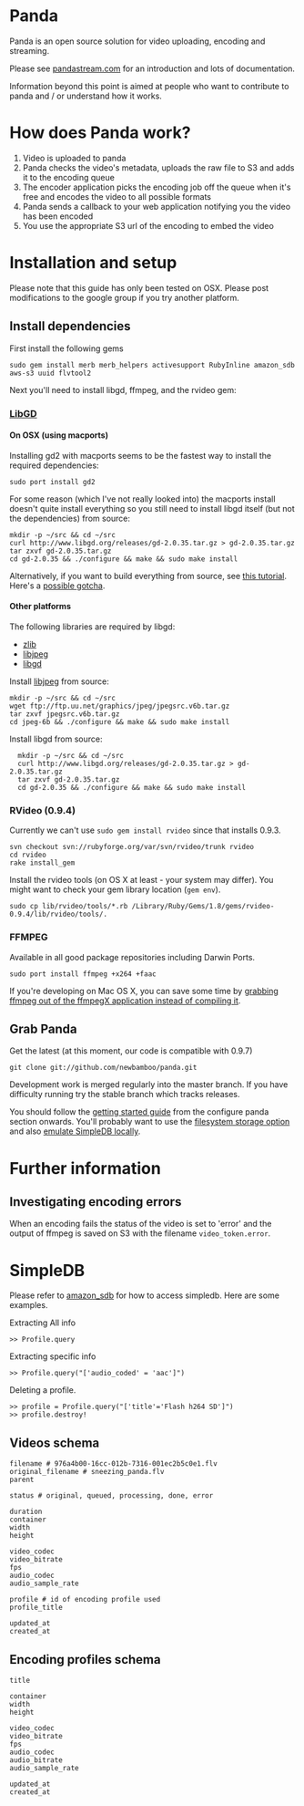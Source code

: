 Panda
=====

Panda is an open source solution for video uploading, encoding and streaming.

Please see [pandastream.com](http://pandastream.com/) for an introduction and lots of documentation.

Information beyond this point is aimed at people who want to contribute to panda and / or understand how it works.

How does Panda work?
====================

1. Video is uploaded to panda
2. Panda checks the video's metadata, uploads the raw file to S3 and adds it to the encoding queue
3. The encoder application picks the encoding job off the queue when it's free and encodes the video to all possible formats
4. Panda sends a callback to your web application notifying you the video has been encoded
5. You use the appropriate S3 url of the encoding to embed the video

Installation and setup
======================

Please note that this guide has only been tested on OSX. Please post modifications to the google group if you try another platform.

Install dependencies
--------------------

First install the following gems

    sudo gem install merb merb_helpers activesupport RubyInline amazon_sdb aws-s3 uuid flvtool2

Next you'll need to install libgd, ffmpeg, and the rvideo gem:

### [LibGD](http://www.libgd.org/Main_Page)

#### On OSX (using macports)

Installing gd2 with macports seems to be the fastest way to install the required dependencies:

    sudo port install gd2

For some reason (which I've not really looked into) the macports install doesn't quite install everything so you still need to install libgd itself (but not the dependencies) from source:

    mkdir -p ~/src && cd ~/src
    curl http://www.libgd.org/releases/gd-2.0.35.tar.gz > gd-2.0.35.tar.gz
    tar zxvf gd-2.0.35.tar.gz
    cd gd-2.0.35 && ./configure && make && sudo make install

Alternatively, if you want to build everything from source, see [this tutorial](http://mikewest.org/archive/installing-libgd-from-source-on-os-x). Here's a [possible gotcha](http://www.libgd.org/FAQ#gd_keeps_saying_it_can.27t_find_png_or_jpeg_support._I_did_install_libpng_and_libjpeg._What_am_I_missing.3F).

#### Other platforms

The following libraries are required by libgd:

* [zlib](http://www.zlib.net)
* [libjpeg](http://www.ijg.org/)
* [libgd](http://www.libgd.org/Main_Page)

Install [libjpeg](http://www.ijg.org/) from source:

    mkdir -p ~/src && cd ~/src
    wget ftp://ftp.uu.net/graphics/jpeg/jpegsrc.v6b.tar.gz
    tar zxvf jpegsrc.v6b.tar.gz
    cd jpeg-6b && ./configure && make && sudo make install

Install libgd from source:

      mkdir -p ~/src && cd ~/src
      curl http://www.libgd.org/releases/gd-2.0.35.tar.gz > gd-2.0.35.tar.gz
      tar zxvf gd-2.0.35.tar.gz
      cd gd-2.0.35 && ./configure && make && sudo make install

### RVideo (0.9.4)

Currently we can't use `sudo gem install rvideo` since that installs 0.9.3.

    svn checkout svn://rubyforge.org/var/svn/rvideo/trunk rvideo
    cd rvideo
    rake install_gem

Install the rvideo tools (on OS X at least - your system may differ). You might want to check your gem library location (`gem env`).

    sudo cp lib/rvideo/tools/*.rb /Library/Ruby/Gems/1.8/gems/rvideo-0.9.4/lib/rvideo/tools/.

### FFMPEG

Available in all good package repositories including Darwin Ports.

    sudo port install ffmpeg +x264 +faac

If you're developing on Mac OS X, you can save some time by [grabbing ffmpeg out of the ffmpegX application instead of compiling it](http://www.macosxhints.com/article.php?story=20061220082125312).

Grab Panda
----------
Get the latest (at this moment, our code is compatible with 0.9.7)

    git clone git://github.com/newbamboo/panda.git

Development work is merged regularly into the master branch. If you have difficulty running try the stable branch which tracks releases.

You should follow the [getting started guide](http://pandastream.com/docs/getting_started#configure_panda) from the configure panda section onwards. You'll probably want to use the [filesystem storage option](http://pandastream.tumblr.com/post/54322685/panda-1-2-released) and also [emulate SimpleDB locally](http://pandastream.tumblr.com/post/52779609/playing-with-panda-without-simpledb-account).

Further information
===================

Investigating encoding errors
-----------------------------

When an encoding fails the status of the video is set to 'error' and the output of ffmpeg is saved on S3 with the filename `video_token.error`.

SimpleDB
========

Please refer to [amazon\_sdb](http://nytimes.rubyforge.org/amazon_sdb/) for how to access simpledb. Here are some examples.

Extracting All info 

    >> Profile.query

Extracting specific info

    >> Profile.query("['audio_coded' = 'aac']")

Deleting a profile.

    >> profile = Profile.query("['title'='Flash h264 SD']")
    >> profile.destroy!

Videos schema
-------------

    filename # 976a4b00-16cc-012b-7316-001ec2b5c0e1.flv
    original_filename # sneezing_panda.flv
    parent

    status # original, queued, processing, done, error

    duration
    container
    width
    height

    video_codec
    video_bitrate
    fps
    audio_codec
    audio_sample_rate

    profile # id of encoding profile used
    profile_title

    updated_at
    created_at

Encoding profiles schema
------------------------

    title

    container
    width
    height

    video_codec
    video_bitrate
    fps
    audio_codec
    audio_bitrate
    audio_sample_rate

    updated_at
    created_at
